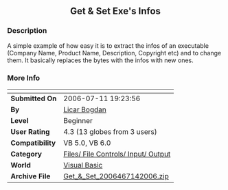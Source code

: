﻿<div align="center">

## Get &amp; Set Exe's Infos


</div>

### Description

A simple example of how easy it is to extract the infos of an executable (Company Name, Product Name, Description, Copyright etc) and to change them. It basically replaces the bytes with the infos with new ones.
 
### More Info
 


<span>             |<span>
---                |---
**Submitted On**   |2006-07-11 19:23:56
**By**             |[Licar Bogdan](https://github.com/Planet-Source-Code/PSCIndex/blob/master/ByAuthor/licar-bogdan.md)
**Level**          |Beginner
**User Rating**    |4.3 (13 globes from 3 users)
**Compatibility**  |VB 5\.0, VB 6\.0
**Category**       |[Files/ File Controls/ Input/ Output](https://github.com/Planet-Source-Code/PSCIndex/blob/master/ByCategory/files-file-controls-input-output__1-3.md)
**World**          |[Visual Basic](https://github.com/Planet-Source-Code/PSCIndex/blob/master/ByWorld/visual-basic.md)
**Archive File**   |[Get\_&\_Set\_2006467142006\.zip](https://github.com/Planet-Source-Code/licar-bogdan-get-amp-set-exe-s-infos__1-65960/archive/master.zip)








